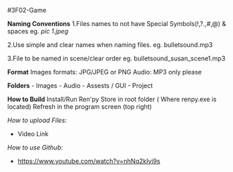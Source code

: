 #3F02-Game 

**Naming Conventions**
1.Files names to not have Special Symbols(!,?.,#,@) & spaces eg. *pic 1.jpeg*

2.Use simple and clear names when naming files. eg. bulletsound.mp3

3.File to be named in scene/clear order  eg. bulletsound_susan_scene1.mp3

 

**Format**
Images formats: JPG/JPEG or PNG
Audio: MP3 only please


**Folders**
    - Images
    - Audio
    - Assests / GUI
    - Project
    


**How to Build**
Install/Run Ren'py
Store in root folder ( Where renpy.exe is located)
Refresh in the program screen (top right)

*How to upload Files:*
- Video Link 


*How to use Github:*
- https://www.youtube.com/watch?v=nhNq2kIvi9s



 



